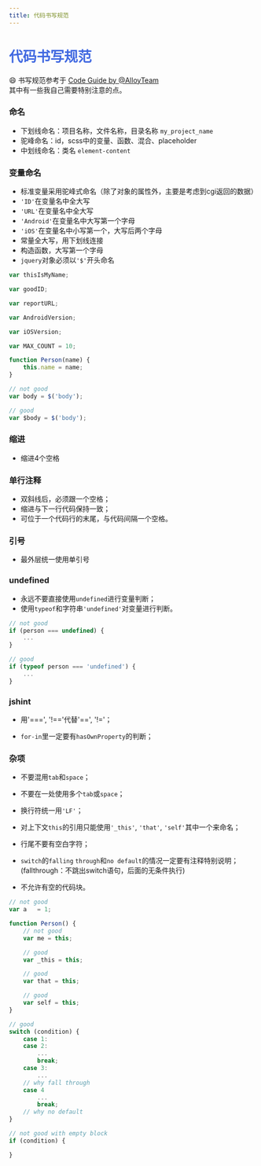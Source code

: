 ```yaml
---
title: 代码书写规范
---
```


# <font color="#4169E1">代码书写规范</font> 

:smile: 书写规范参考于 [Code Guide by @AlloyTeam](http://alloyteam.github.io/CodeGuide/#project-naming)  
其中有一些我自己需要特别注意的点。

### 命名  

* 下划线命名：项目名称，文件名称，目录名称 `my_project_name`  
* 驼峰命名：id，scss中的变量、函数、混合、placeholder  
* 中划线命名：类名 `element-content`   

### 变量命名  

* 标准变量采用驼峰式命名（除了对象的属性外，主要是考虑到cgi返回的数据）
* `'ID'`在变量名中全大写
* `'URL'`在变量名中全大写
* `'Android'`在变量名中大写第一个字母
* `'iOS'`在变量名中小写第一个，大写后两个字母
* 常量全大写，用下划线连接
* 构造函数，大写第一个字母
* `jquery`对象必须以`'$'`开头命名  

```js
var thisIsMyName;

var goodID;

var reportURL;

var AndroidVersion;

var iOSVersion;

var MAX_COUNT = 10;

function Person(name) {
    this.name = name;
}

// not good
var body = $('body');

// good
var $body = $('body');
```

### 缩进

* 缩进4个空格  

### 单行注释  

* 双斜线后，必须跟一个空格；
* 缩进与下一行代码保持一致；
* 可位于一个代码行的末尾，与代码间隔一个空格。  

### 引号  

* 最外层统一使用单引号

### undefined  

* 永远不要直接使用`undefined`进行变量判断；  
* 使用`typeof`和字符串`'undefined'`对变量进行判断。  

```js
// not good
if (person === undefined) {
    ...
}

// good
if (typeof person === 'undefined') {
    ...
}
```  
### jshint  

* 用'===', '!=='代替'==', '!='；

* `for-in`里一定要有`hasOwnProperty`的判断；  

### 杂项  

* 不要混用`tab`和`space`；

* 不要在一处使用多个`tab`或`space`；

* 换行符统一用`'LF'`；

* 对上下文`this`的引用只能使用`'_this'`, `'that'`, `'self'`其中一个来命名；

* 行尾不要有空白字符；

* `switch`的`falling` `through`和`no default`的情况一定要有注释特别说明；(fallthrough：不跳出switch语句，后面的无条件执行)

* 不允许有空的代码块。  

```js
// not good
var a   = 1;

function Person() {
    // not good
    var me = this;

    // good
    var _this = this;

    // good
    var that = this;

    // good
    var self = this;
}

// good
switch (condition) {
    case 1:
    case 2:
        ...
        break;
    case 3:
        ...
    // why fall through
    case 4
        ...
        break;
    // why no default
}

// not good with empty block
if (condition) {

}
```

